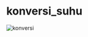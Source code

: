 # konversi_suhu

![konversi](https://user-images.githubusercontent.com/55042970/156925839-5bb0bd4d-8b02-4cec-b97f-ec88b0d6de54.png)
